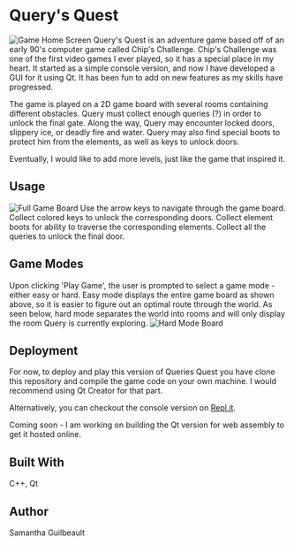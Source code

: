 # Query's Quest
![Game Home Screen](https://dl.dropboxusercontent.com/s/zopofphwmlurkrs/home_screen.png?dl=0)
Query's Quest is an adventure game based off of an early 90's computer game called Chip's Challenge. Chip's Challenge was one of the first video games I ever played, so it has a special place in my heart. It started as a simple console version, and now I have developed a GUI for it using Qt. It has been fun to add on new features as my skills have progressed.

The game is played on a 2D game board with several rooms containing different obstacles. Query must collect enough queries (?) in order to unlock the final gate. Along the way, Query may encounter locked doors, slippery ice, or deadly fire and water. Query may also find special boots to protect him from the elements, as well as keys to unlock doors. 

Eventually, I would like to add more levels, just like the game that inspired it. 

## Usage
![Full Game Board](https://dl.dropboxusercontent.com/s/kj2co98mdwinrzp/full_board.png?dl=0)
Use the arrow keys to navigate through the game board. 
Collect colored keys to unlock the corresponding doors.
Collect element boots for ability to traverse the corresponding elements.
Collect all the queries to unlock the final door.

## Game Modes
Upon clicking 'Play Game', the user is prompted to select a game mode - either easy or hard. Easy mode displays the entire game board as shown above, so it is easier to figure out an optimal route through the world. As seen below, hard mode separates the world into rooms and will only display the room Query is currently exploring.
![Hard Mode Board](https://dl.dropboxusercontent.com/s/diy5anc6cdnygmg/hard_mode.png?dl=0)

## Deployment
For now, to deploy and play this version of Queries Quest you have clone this repository and compile the game code on your own machine. I would recommend using Qt Creator for that part.

Alternatively, you can checkout the console version on [Repl.it](https://repl.it/@sgilbo/Querys-Quest).

Coming soon - I am working on building the Qt version for web assembly to get it hosted online. 

## Built With
C++, Qt

## Author
Samantha Guilbeault
